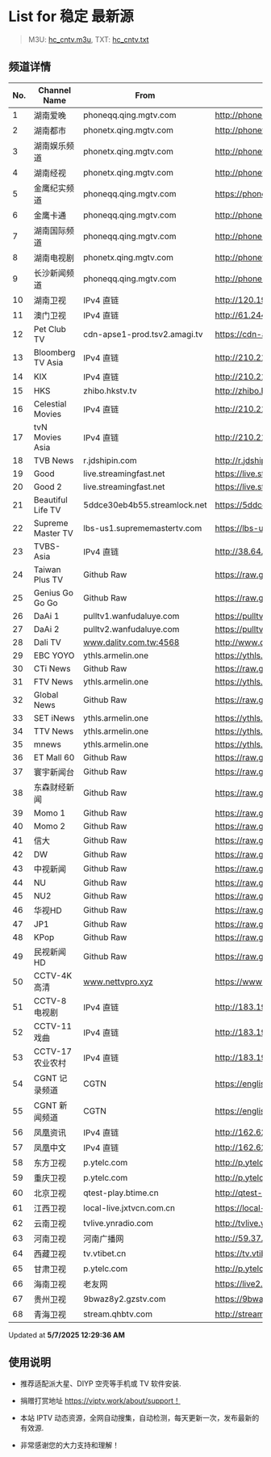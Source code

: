 # List for **稳定 最新源**

> M3U: [hc_cntv.m3u](./hc_cntv.m3u ), TXT: [hc_cntv.txt](./txt/hc_cntv.txt )

## 频道详情

| No. | Channel Name | From | Source |
| --- | ------------ | ---- | ------ |
| 1 | 湖南爱晚 | phoneqq.qing.mgtv.com | <http://phoneqq.qing.mgtv.com/nn_live/nn_x64/dWlwPTEwMy4zOS4yMjYuMTAwJnFpZD0mY2RuZXhfaWQ9cXFfcGhvbmVfbGl2ZSZzPTI2YWU5NGI1MDQyYWQyMDE5MzY3MGQ4ODRhZDZmNTQzJnVpZD0mdXVpZD04NjYwZjE4YWI3MDgyYWY2ZGYyNDkwYjUzZmZkMzFhYy02NzI3ZTI2NCZ2PTImYXM9MCZlcz0xNzQ2NTQ3MjA1/HNGGMPP360.m3u8> |
| 2 | 湖南都市 | phonetx.qing.mgtv.com | <http://phonetx.qing.mgtv.com/nn_live/nn_x64/dWlwPTEwMy4zOS4yMjYuMTAwJnFpZD0mY2RuZXhfaWQ9dHhfcGhvbmVfbGl2ZSZzPWYxMmFiNDZlNWE3YmZiYzU3M2ZiOTQzZTU0Y2VjM2U5JnVpZD0mdXVpZD1mYTA5NjBkNjQ3MGQzNThjOGU2ZTM2OWEzNDAyNzRjNi02NzI3ZTI2NCZ2PTImYXM9MCZlcz0xNzQ2NTYxNzAx/HNDSMPP360.m3u8> |
| 3 | 湖南娱乐频道 | phonetx.qing.mgtv.com | <http://phonetx.qing.mgtv.com/nn_live/nn_x64/dWlwPTEwMy4zOS4yMjYuMTAwJnFpZD0mY2RuZXhfaWQ9dHhfcGhvbmVfbGl2ZSZzPWE5MjE5YzIxOTA2YzkzOGFmMTc3ZTg4YTQyMjkwMTVkJnVpZD0mdXVpZD1mMTNjYTY3YWUzZTg0NjBkOTQ4OTExMDFmOWFmNGJhNy02NzI3ZTI2NCZ2PTImYXM9MCZlcz0xNzQ2NTY4OTIy/HNYLMPP360.m3u8> |
| 4 | 湖南经视 | phonetx.qing.mgtv.com | <http://phonetx.qing.mgtv.com/nn_live/nn_x64/dWlwPTEwMy4zOS4yMjYuMTAwJnFpZD0mY2RuZXhfaWQ9dHhfcGhvbmVfbGl2ZSZzPTljYjFlZTQ3ZDE5NjI3ODhmMDVlOWU0OGMxYjU4MjhjJnVpZD0mdXVpZD1jYWVlMDQ3NGI5NjhlMGNjMDYzMTllMGY1ZjlhYzFlYy02NzI3ZTI2NCZ2PTImYXM9MCZlcz0xNzQ2NTQ3NjA4/HNJSMPP360.m3u8> |
| 5 | 金鹰纪实频道 | phoneqq.qing.mgtv.com | <https://phoneqq.qing.mgtv.com/nn_live/nn_x64/dWlwPTEwMy4zOS4yMjYuMTAwJnFpZD0mY2RuZXhfaWQ9cXFfcGhvbmVfbGl2ZSZzPWI5ZTRjNzRmZjI0YzMzODcyOWQxYWU5MTBlZTkwY2EwJnVpZD0mdXVpZD1hNDVlNTY5YjlmOWY2YjU5OGIwNjM4NjFmOTkyZjhjYy02NzI3ZTI2NCZ2PTImYXM9MCZlcz0xNzQ2NTcyMzQx/JYJSMPP360.m3u8> |
| 6 | 金鹰卡通 | phoneqq.qing.mgtv.com | <http://phoneqq.qing.mgtv.com/nn_live/nn_x64/dWlwPTEwMy4zOS4yMjYuMTAwJnFpZD0mY2RuZXhfaWQ9cXFfcGhvbmVfbGl2ZSZzPTRhZDNkYjA5NzA2YWMyNjZhNGY1NWU5Njc5NGUxYTRhJnVpZD0mdXVpZD04NjIzM2ZkNjlhNjRhYjQ0NzZiMWE4MTc0Njk0M2I2MS02NzI3ZTI2NCZ2PTImYXM9MCZlcz0xNzQ2NTQ3NDcz/JYKTMPP360.m3u8> |
| 7 | 湖南国际频道 | phoneqq.qing.mgtv.com | <http://phoneqq.qing.mgtv.com/nn_live/nn_x64/dWlwPTEwMy4zOS4yMjYuMTAwJnFpZD0mY2RuZXhfaWQ9cXFfcGhvbmVfbGl2ZSZzPWQ5ZjIyYzFlZDZlZjY5Y2UyNGIxNDAwNjRkN2YzY2YwJnVpZD0mdXVpZD00MjYwZDk0MmQ0MjllYzQ3NTlhMmUxMmIwNTI5ZmM5Mi02NzI3ZTI2NCZ2PTImYXM9MCZlcz0xNzQ2NTYyMDY2/HNGJMPP360.m3u8> |
| 8 | 湖南电视剧 | phonetx.qing.mgtv.com | <http://phonetx.qing.mgtv.com/nn_live/nn_x64/dWlwPTEwMy4zOS4yMjYuMTAwJnFpZD0mY2RuZXhfaWQ9dHhfcGhvbmVfbGl2ZSZzPTkyZTU5MGFhODI1NzdlMzhjZDliMGZlOWIwZWEyOWVmJnVpZD0mdXVpZD00MzZiMWQwYTVjODgyNTdjNGE0MWFhMzMzYjc3OTcwZi02NzI3ZTI2NCZ2PTImYXM9MCZlcz0xNzQ2NTY4NTc1/HNDSJMPP360.m3u8> |
| 9 | 长沙新闻频道 | phoneqq.qing.mgtv.com | <http://phoneqq.qing.mgtv.com/nn_live/nn_x64/dWlwPTEwMy4zOS4yMjYuMTAwJnFpZD0mY2RuZXhfaWQ9cXFfcGhvbmVfbGl2ZSZzPTUxMzMzZGMxMDk3YzNiNmVhYWQ1ZmJjMDVhZmJiYjkwJnVpZD0mdXVpZD1mNWNjN2E3MGQzZmNiYmZhODI4YTM5YmFhNzJiOTAyMS02NzI3ZTI2NCZ2PTImYXM9MCZlcz0xNzQ2NTY4NjM4/CSXWMPP360.m3u8> |
| 10 | 湖南卫视 | IPv4 直链 | <http://120.196.232.43:8088/rrs03.hw.gmcc.net/PLTV/651/224/3221226698/1.m3u8> |
| 11 | 澳门卫视 | IPv4 直链 | <http://61.244.22.4/ch1/ch1.live/playlist.m3u8> |
| 12 | Pet Club TV | cdn-apse1-prod.tsv2.amagi.tv | <https://cdn-apse1-prod.tsv2.amagi.tv/linear/amg01076-lightningintern-petclub-samsungnz/playlist.m3u8> |
| 13 | Bloomberg TV Asia | IPv4 直链 | <http://210.210.155.37/dr9445/h/h03/index.m3u8> |
| 14 | KIX | IPv4 直链 | <http://210.210.155.37/dr9445/h/h07/index.m3u8> |
| 15 | HKS | zhibo.hkstv.tv | <http://zhibo.hkstv.tv/livestream/mutfysrq/playlist.m3u8> |
| 16 | Celestial Movies | IPv4 直链 | <http://210.210.155.37/dr9445/h/h14/index.m3u8> |
| 17 | tvN Movies Asia | IPv4 直链 | <http://210.210.155.37/dr9445/h/h21/index.m3u8> |
| 18 | TVB News | r.jdshipin.com | <http://r.jdshipin.com/CkuBd> |
| 19 | Good | live.streamingfast.net | <https://live.streamingfast.net/osmflivech1.m3u8> |
| 20 | Good 2 | live.streamingfast.net | <https://live.streamingfast.net/osmflivech2.m3u8> |
| 21 | Beautiful Life TV | 5ddce30eb4b55.streamlock.net | <https://5ddce30eb4b55.streamlock.net/bltvhd/bltv1/playlist.m3u8> |
| 22 | Supreme Master TV | lbs-us1.suprememastertv.com | <https://lbs-us1.suprememastertv.com/720p.m3u8> |
| 23 | TVBS-Asia | IPv4 直链 | <http://38.64.72.148/hls/modn/list/4005/playlist.m3u8> |
| 24 | Taiwan Plus TV | Github Raw | <https://raw.githubusercontent.com/ChiSheng9/iptv/master/TV78.m3u8> |
| 25 | Genius Go Go Go | Github Raw | <https://raw.githubusercontent.com/ChiSheng9/iptv/master/TV26.m3u8> |
| 26 | DaAi 1 | pulltv1.wanfudaluye.com | <https://pulltv1.wanfudaluye.com/live/tv1.m3u8> |
| 27 | DaAi 2 | pulltv2.wanfudaluye.com | <https://pulltv2.wanfudaluye.com/live/tv2.m3u8> |
| 28 | Dali TV | www.dalitv.com.tw:4568 | <http://www.dalitv.com.tw:4568/live/dali/index.m3u8> |
| 29 | EBC YOYO | ythls.armelin.one | <https://ythls.armelin.one/channel/UCiWRSesvSYmY7YOyz0tv_zQ.m3u8> |
| 30 | CTi News | Github Raw | <https://raw.githubusercontent.com/ChiSheng9/iptv/master/TV28.m3u8> |
| 31 | FTV News | ythls.armelin.one | <https://ythls.armelin.one/channel/UC2VmWn8dAqkzlQqvy02E1PA.m3u8> |
| 32 | Global News | Github Raw | <https://raw.githubusercontent.com/ChiSheng9/iptv/master/TV02.m3u8> |
| 33 | SET iNews | ythls.armelin.one | <https://ythls.armelin.one/channel/UCoNYj9OFHZn3ACmmeRCPwbA.m3u8> |
| 34 | TTV News | ythls.armelin.one | <https://ythls.armelin.one/channel/UC8ROUUjHzEQm-ndb69CX8Ww.m3u8> |
| 35 | mnews | ythls.armelin.one | <https://ythls.armelin.one/channel/UC4LjkybVKXCDlneVXlKAbmw.m3u8> |
| 36 | ET Mall 60 | Github Raw | <https://raw.githubusercontent.com/ChiSheng9/iptv/master/TV18.m3u8> |
| 37 | 寰宇新闻台 | Github Raw | <https://raw.githubusercontent.com/ChiSheng9/iptv/master/TV02.m3u8> |
| 38 | 东森财经新闻 | Github Raw | <https://raw.githubusercontent.com/ChiSheng9/iptv/master/TV03.m3u8> |
| 39 | Momo 1 | Github Raw | <https://raw.githubusercontent.com/ChiSheng9/iptv/master/TV04.m3u8> |
| 40 | Momo 2 | Github Raw | <https://raw.githubusercontent.com/ChiSheng9/iptv/master/TV05.m3u8> |
| 41 | 信大 | Github Raw | <https://raw.githubusercontent.com/ChiSheng9/iptv/master/TV07.m3u8> |
| 42 | DW | Github Raw | <https://raw.githubusercontent.com/ChiSheng9/iptv/master/TV08.m3u8> |
| 43 | 中视新闻 | Github Raw | <https://raw.githubusercontent.com/ChiSheng9/iptv/master/TV09.m3u8> |
| 44 | NU | Github Raw | <https://raw.githubusercontent.com/ChiSheng9/iptv/master/TV10.m3u8> |
| 45 | NU2 | Github Raw | <https://raw.githubusercontent.com/ChiSheng9/iptv/master/TV14.m3u8> |
| 46 | 华视HD | Github Raw | <https://raw.githubusercontent.com/ChiSheng9/iptv/master/TV12.m3u8> |
| 47 | JP1 | Github Raw | <https://raw.githubusercontent.com/ChiSheng9/iptv/master/TV15.m3u8> |
| 48 | KPop | Github Raw | <https://raw.githubusercontent.com/ChiSheng9/iptv/master/TV16.m3u8> |
| 49 | 民视新闻HD | Github Raw | <https://raw.githubusercontent.com/ChiSheng9/iptv/master/TV17.m3u8> |
| 50 | CCTV-4K 高清 | www.nettvpro.xyz | <https://www.nettvpro.xyz/player/videojs.php?url=https://liveop.cctv.cn/hls/4KHD/playlist.m3u8> |
| 51 | CCTV-8 电视剧 | IPv4 直链 | <http://183.196.25.171:808/hls/77/index.m3u8> |
| 52 | CCTV-11 戏曲 | IPv4 直链 | <http://183.196.25.171:808/hls/11/index.m3u8> |
| 53 | CCTV-17 农业农村 | IPv4 直链 | <http://183.196.25.171:808/hls/93/index.m3u8> |
| 54 | CGNT 记录频道 | CGTN | <https://english-livebkali.cgtn.com/live/doccgtn_0.m3u8> |
| 55 | CGNT 新闻频道 | CGTN | <https://english-livebkali.cgtn.com/live/encgtn_0.m3u8> |
| 56 | 凤凰资讯 | IPv4 直链 | <http://162.62.120.19/qctv.fengshows.cn/live/0701pin72.m3u8> |
| 57 | 凤凰中文 | IPv4 直链 | <http://162.62.120.19/qctv.fengshows.cn/live/0701pcc72.m3u8> |
| 58 | 东方卫视 | p.ytelc.com | <http://p.ytelc.com/m3u8.html?id=http://cc-ynbit-wszhibo.ifengli.com:2000/live/shdfws-hd/2500.m3u8?innersid=6998114529464369318> |
| 59 | 重庆卫视 | p.ytelc.com | <http://p.ytelc.com/videojs.php?id=https://sjlivecdn9.cbg.cn/202505062206/app_2/_definst_/ls_2.stream/chunklist.m3u8> |
| 60 | 北京卫视 | qtest-play.btime.cn | <http://qtest-play.btime.cn/live/btv_sn_20170706_s41_20m.m3u8> |
| 61 | 江西卫视 | local-live.jxtvcn.com.cn | <https://local-live.jxtvcn.com.cn/live-jxtv/tv_jxtv1.m3u8?source=pc&t=&token=> |
| 62 | 云南卫视 | tvlive.ynradio.com | <http://tvlive.ynradio.com/live/yunnanweishi/chunks.m3u8> |
| 63 | 河南卫视 | 河南广播网 | <http://59.37.82.21/tvcdn.stream3.hndt.com/tv/65c4a6d5017e1000b2b6ea2500000000_transios/playlist.m3u8?wsSecret=86865a9183241889281d5687df2af172&wsTime=1746547988&wsSession=b00c46cf558713bc57c8aa68-174654758463174&wsIPSercert=f1ed5e80c31ab65580d88c6bbb451005&wsiphost=local&wsBindIP=1> |
| 64 | 西藏卫视 | tv.vtibet.cn | <https://tv.vtibet.cn/live/h701F9MpxzPDyE.m3u8?secret=7625ac40605feec619b52d88ab6fc0db&time=681a339e> |
| 65 | 甘肃卫视 | p.ytelc.com | <http://p.ytelc.com/videojs.php?id=https://hls.gstv.com.cn/49048r/6e1sy2.m3u8> |
| 66 | 海南卫视 | 老友网 | <https://live2.hnntv.cn/srs/tv/lywsgq.m3u8?_upt=42cf82c01746548798> |
| 67 | 贵州卫视 | 9bwaz8y2.gzstv.com | <https://9bwaz8y2.gzstv.com/live/CH01_lo.m3u8?txSecret=260ff014e89939467698a212b1d99f0b&txTime=681A3155> |
| 68 | 青海卫视 | stream.qhbtv.com | <http://stream.qhbtv.com/qhws/sd/live.m3u8?_upt=e6ef15071746544175> |

Updated at **5/7/2025 12:29:36 AM**

## 使用说明

- 推荐适配派大星、DIYP 空壳等手机或 TV 软件安装.

- 捐赠打赏地址 <https://viptv.work/about/support！>

- 本站 IPTV 动态资源，全网自动搜集，自动检测，每天更新一次，发布最新的有效源.

- 非常感谢您的大力支持和理解！
